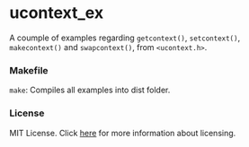 # ucontext_ex

A coumple of examples regarding `getcontext()`, `setcontext()`, `makecontext()` and `swapcontext()`, from `<ucontext.h>`.

### Makefile

`make`: Compiles all examples into dist folder.

### License

MIT License. Click [here](LICENSE.md) for more information about licensing.
